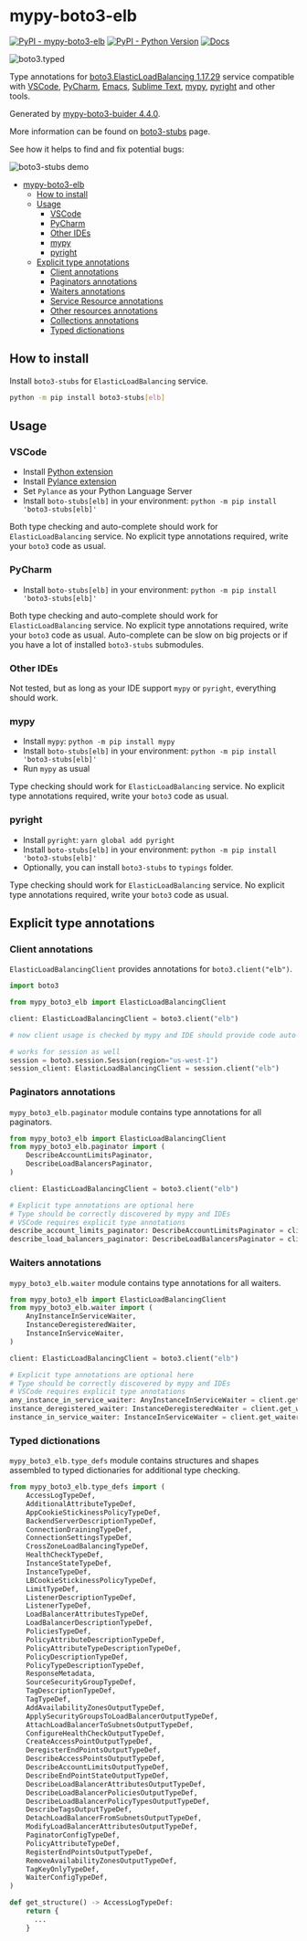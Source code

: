# mypy-boto3-elb

[![PyPI - mypy-boto3-elb](https://img.shields.io/pypi/v/mypy-boto3-elb.svg?color=blue)](https://pypi.org/project/mypy-boto3-elb)
[![PyPI - Python Version](https://img.shields.io/pypi/pyversions/mypy-boto3-elb.svg?color=blue)](https://pypi.org/project/mypy-boto3-elb)
[![Docs](https://img.shields.io/readthedocs/mypy-boto3-builder.svg?color=blue)](https://mypy-boto3-builder.readthedocs.io/)

![boto3.typed](https://github.com/vemel/mypy_boto3_builder/raw/master/logo.png)

Type annotations for
[boto3.ElasticLoadBalancing 1.17.29](https://boto3.amazonaws.com/v1/documentation/api/1.17.29/reference/services/elb.html#ElasticLoadBalancing) service
compatible with
[VSCode](https://code.visualstudio.com/),
[PyCharm](https://www.jetbrains.com/pycharm/),
[Emacs](https://www.gnu.org/software/emacs/),
[Sublime Text](https://www.sublimetext.com/),
[mypy](https://github.com/python/mypy),
[pyright](https://github.com/microsoft/pyright)
and other tools.

Generated by [mypy-boto3-buider 4.4.0](https://github.com/vemel/mypy_boto3_builder).

More information can be found on [boto3-stubs](https://pypi.org/project/boto3-stubs/) page.

See how it helps to find and fix potential bugs:

![boto3-stubs demo](https://github.com/vemel/mypy_boto3_builder/raw/master/demo.gif)

- [mypy-boto3-elb](#mypy-boto3-elb)
  - [How to install](#how-to-install)
  - [Usage](#usage)
    - [VSCode](#vscode)
    - [PyCharm](#pycharm)
    - [Other IDEs](#other-ides)
    - [mypy](#mypy)
    - [pyright](#pyright)
  - [Explicit type annotations](#explicit-type-annotations)
    - [Client annotations](#client-annotations)
    - [Paginators annotations](#paginators-annotations)
    - [Waiters annotations](#waiters-annotations)
    - [Service Resource annotations](#service-resource-annotations)
    - [Other resources annotations](#other-resources-annotations)
    - [Collections annotations](#collections-annotations)
    - [Typed dictionations](#typed-dictionations)

## How to install

Install `boto3-stubs` for `ElasticLoadBalancing` service.

```bash
python -m pip install boto3-stubs[elb]
```

## Usage

### VSCode

- Install [Python extension](https://marketplace.visualstudio.com/items?itemName=ms-python.python)
- Install [Pylance extension](https://marketplace.visualstudio.com/items?itemName=ms-python.vscode-pylance)
- Set `Pylance` as your Python Language Server
- Install `boto-stubs[elb]` in your environment: `python -m pip install 'boto3-stubs[elb]'`

Both type checking and auto-complete should work for `ElasticLoadBalancing` service.
No explicit type annotations required, write your `boto3` code as usual.

### PyCharm

- Install `boto-stubs[elb]` in your environment: `python -m pip install 'boto3-stubs[elb]'`

Both type checking and auto-complete should work for `ElasticLoadBalancing` service.
No explicit type annotations required, write your `boto3` code as usual.
Auto-complete can be slow on big projects or if you have a lot of installed `boto3-stubs` submodules.

### Other IDEs

Not tested, but as long as your IDE support `mypy` or `pyright`, everything should work.

### mypy

- Install `mypy`: `python -m pip install mypy`
- Install `boto-stubs[elb]` in your environment: `python -m pip install 'boto3-stubs[elb]'`
- Run `mypy` as usual

Type checking should work for `ElasticLoadBalancing` service.
No explicit type annotations required, write your `boto3` code as usual.

### pyright

- Install `pyright`: `yarn global add pyright`
- Install `boto-stubs[elb]` in your environment: `python -m pip install 'boto3-stubs[elb]'`
- Optionally, you can install `boto3-stubs` to `typings` folder.

Type checking should work for `ElasticLoadBalancing` service.
No explicit type annotations required, write your `boto3` code as usual.

## Explicit type annotations

### Client annotations

`ElasticLoadBalancingClient` provides annotations for `boto3.client("elb")`.

```python
import boto3

from mypy_boto3_elb import ElasticLoadBalancingClient

client: ElasticLoadBalancingClient = boto3.client("elb")

# now client usage is checked by mypy and IDE should provide code auto-complete

# works for session as well
session = boto3.session.Session(region="us-west-1")
session_client: ElasticLoadBalancingClient = session.client("elb")
```

### Paginators annotations

`mypy_boto3_elb.paginator` module contains type annotations for all paginators.

```python
from mypy_boto3_elb import ElasticLoadBalancingClient
from mypy_boto3_elb.paginator import (
    DescribeAccountLimitsPaginator,
    DescribeLoadBalancersPaginator,
)

client: ElasticLoadBalancingClient = boto3.client("elb")

# Explicit type annotations are optional here
# Type should be correctly discovered by mypy and IDEs
# VSCode requires explicit type annotations
describe_account_limits_paginator: DescribeAccountLimitsPaginator = client.get_paginator("describe_account_limits")
describe_load_balancers_paginator: DescribeLoadBalancersPaginator = client.get_paginator("describe_load_balancers")
```


### Waiters annotations

`mypy_boto3_elb.waiter` module contains type annotations for all waiters.

```python
from mypy_boto3_elb import ElasticLoadBalancingClient
from mypy_boto3_elb.waiter import (
    AnyInstanceInServiceWaiter,
    InstanceDeregisteredWaiter,
    InstanceInServiceWaiter,
)

client: ElasticLoadBalancingClient = boto3.client("elb")

# Explicit type annotations are optional here
# Type should be correctly discovered by mypy and IDEs
# VSCode requires explicit type annotations
any_instance_in_service_waiter: AnyInstanceInServiceWaiter = client.get_waiter("any_instance_in_service")
instance_deregistered_waiter: InstanceDeregisteredWaiter = client.get_waiter("instance_deregistered")
instance_in_service_waiter: InstanceInServiceWaiter = client.get_waiter("instance_in_service")
```





### Typed dictionations

`mypy_boto3_elb.type_defs` module contains structures and shapes assembled
to typed dictionaries for additional type checking.

```python
from mypy_boto3_elb.type_defs import (
    AccessLogTypeDef,
    AdditionalAttributeTypeDef,
    AppCookieStickinessPolicyTypeDef,
    BackendServerDescriptionTypeDef,
    ConnectionDrainingTypeDef,
    ConnectionSettingsTypeDef,
    CrossZoneLoadBalancingTypeDef,
    HealthCheckTypeDef,
    InstanceStateTypeDef,
    InstanceTypeDef,
    LBCookieStickinessPolicyTypeDef,
    LimitTypeDef,
    ListenerDescriptionTypeDef,
    ListenerTypeDef,
    LoadBalancerAttributesTypeDef,
    LoadBalancerDescriptionTypeDef,
    PoliciesTypeDef,
    PolicyAttributeDescriptionTypeDef,
    PolicyAttributeTypeDescriptionTypeDef,
    PolicyDescriptionTypeDef,
    PolicyTypeDescriptionTypeDef,
    ResponseMetadata,
    SourceSecurityGroupTypeDef,
    TagDescriptionTypeDef,
    TagTypeDef,
    AddAvailabilityZonesOutputTypeDef,
    ApplySecurityGroupsToLoadBalancerOutputTypeDef,
    AttachLoadBalancerToSubnetsOutputTypeDef,
    ConfigureHealthCheckOutputTypeDef,
    CreateAccessPointOutputTypeDef,
    DeregisterEndPointsOutputTypeDef,
    DescribeAccessPointsOutputTypeDef,
    DescribeAccountLimitsOutputTypeDef,
    DescribeEndPointStateOutputTypeDef,
    DescribeLoadBalancerAttributesOutputTypeDef,
    DescribeLoadBalancerPoliciesOutputTypeDef,
    DescribeLoadBalancerPolicyTypesOutputTypeDef,
    DescribeTagsOutputTypeDef,
    DetachLoadBalancerFromSubnetsOutputTypeDef,
    ModifyLoadBalancerAttributesOutputTypeDef,
    PaginatorConfigTypeDef,
    PolicyAttributeTypeDef,
    RegisterEndPointsOutputTypeDef,
    RemoveAvailabilityZonesOutputTypeDef,
    TagKeyOnlyTypeDef,
    WaiterConfigTypeDef,
)

def get_structure() -> AccessLogTypeDef:
    return {
      ...
    }
```
